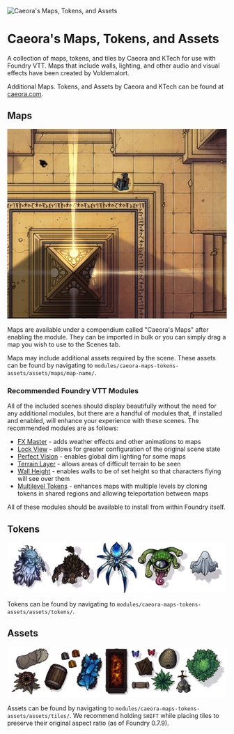 ![Caeora's Maps, Tokens, and Assets](https://github.com/Caeora/Caeora-s-Maps-Tokens-Assets/blob/main/docs/foundry-800x200-display?raw=true)

# Caeora's Maps, Tokens, and Assets

A collection of maps, tokens, and tiles by Caeora and KTech for use with Foundry VTT. Maps that include walls, lighting, and other audio and visual effects have been created by Voldemalort.

Additional Maps. Tokens, and Assets by Caeora and KTech can be found at [caeora.com](http://www.caeora.com).

## Maps

![Caeora's Maps](https://github.com/Caeora/Caeora-s-Maps-Tokens-Assets/blob/main/docs/maps-banner.gif?raw=true)

Maps are available under a compendium called "Caeora's Maps" after enabling the module. They can be imported in bulk or you can simply drag a map you wish to use to the Scenes tab.

Maps may include additional assets required by the scene. These assets can be found by navigating to `modules/caeora-maps-tokens-assets/assets/maps/map-name/`.

### Recommended Foundry VTT Modules

All of the included scenes should display beautifully without the need for any additional modules, but there are a handful of modules that, if installed and enabled, will enhance your experience with these scenes. The recommended modules are as follows:

* [FX Master](https://gitlab.com/mesfoliesludiques/foundryvtt-fxmaster) - adds weather effects and other animations to maps
* [Lock View](https://github.com/CDeenen/LockView/issues) - allows for greater configuration of the original scene state
* [Perfect Vision](https://github.com/dev7355608/perfect-vision) - enables global dim lighting for some maps
* [Terrain Layer](https://github.com/wsaunders1014/TerrainLayer) - allows areas of difficult terrain to be seen
* [Wall Height](https://github.com/schultzcole/FVTT-Wall-Height) - enables walls to be of set height so that characters flying will see over them
* [Multilevel Tokens](https://github.com/grandseiken/foundryvtt-multilevel-tokens) - enhances maps with multiple levels by cloning tokens in shared regions and allowing teleportation between maps

All of these modules should be available to install from within Foundry itself.

## Tokens

![Caeora's Tokens](https://github.com/Caeora/Caeora-s-Maps-Tokens-Assets/blob/main/docs/tokens-banner.png?raw=true)

Tokens can be found by navigating to `modules/caeora-maps-tokens-assets/assets/tokens/`.

## Assets

![Caeora's Assets](https://github.com/Caeora/Caeora-s-Maps-Tokens-Assets/blob/main/docs/assets-banner.png?raw=true)

Assets can be found by navigating to `modules/caeora-maps-tokens-assets/assets/tiles/`. We recommend holding `SHIFT` while placing tiles to preserve their original aspect ratio (as of Foundry 0.7.9).
